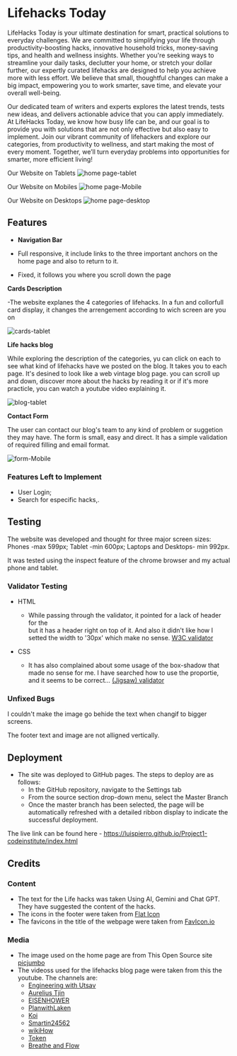 
# Lifehacks Today

LifeHacks Today is your ultimate destination for smart, practical solutions to everyday challenges. We are committed to simplifying your life through productivity-boosting hacks, innovative household tricks, money-saving tips, and health and wellness insights. Whether you're seeking ways to streamline your daily tasks, declutter your home, or stretch your dollar further, our expertly curated lifehacks are designed to help you achieve more with less effort. We believe that small, thoughtful changes can make a big impact, empowering you to work smarter, save time, and elevate your overall well-being.

Our dedicated team of writers and experts explores the latest trends, tests new ideas, and delivers actionable advice that you can apply immediately. At LifeHacks Today, we know how busy life can be, and our goal is to provide you with solutions that are not only effective but also easy to implement. Join our vibrant community of lifehackers and explore our categories, from productivity to wellness, and start making the most of every moment. Together, we’ll turn everyday problems into opportunities for smarter, more efficient living!

Our Website on Tablets
![home page-tablet](images/about-us.png)

Our Website on Mobiles
![home page-Mobile](images/about-us1.jpg)

Our Website on Desktops
![home page-desktop](images/about-us2.png)

## Features

- __Navigation Bar__

- Full responsive, it include links to the three important anchors on the home page and also to return to it.
- Fixed, it follows you where you scroll down the page

__Cards Description__

-The website explanes the 4 categories of lifehacks. In a fun and collorfull card display, it changes the arrengement according to wich screen are you on

![cards-tablet](images/lifehacks.png)

__Life hacks blog__

While exploring the description of the categories, yu can click on each to see what kind of lifehacks have we posted on the blog. It takes you to each page. It's desined to look like a web vintage blog page. you can scroll up and down, discover more about the hacks by reading it or if it's more practicle, you can watch a youtube video explaining it.

![blog-tablet](images/blog.png)


__Contact Form__

The user can contact our blog's team to any kind of problem or suggetion they may have. The form is small, easy and direct. It has a simple validation of required filling and email format.

![form-Mobile](images/contact.jpg)

### Features Left to Implement

- User Login;
- Search for especific hacks,.

## Testing

The website was developed and thought for three major screen sizes: Phones -max 599px; Tablet -min 600px; Laptops and Desktops- min 992px.

It was tested using the inspect feature of the chrome browser and my actual phone and tablet.

### Validator Testing 

- HTML
  - While passing through the validator, it pointed for a lack of header for the <section> but it has a header right on top of it. And also it didn't like how I setted the width to '30px' which make no sense. [W3C validator](https://validator.w3.org/nu/?doc=https%3A%2F%2Fluispierro.github.io%2FProject1-codeinstitute%2F)

- CSS
  - It has also complained about some usage of the box-shadow that made no sense for me. I have searched how to use the proportie, and it seems to be correct... [(Jigsaw) validator](https://jigsaw.w3.org/css-validator/validator?uri=https%3A%2F%2Fluispierro.github.io%2FProject1-codeinstitute%2Findex.html&profile=css3svg&usermedium=all&warning=1&vextwarning=&lang=pt-BR)

### Unfixed Bugs

I couldn't make the image go behide the text when changif to bigger screens. 

The footer text and image are not alligned vertically.

## Deployment 

- The site was deployed to GitHub pages. The steps to deploy are as follows: 
  - In the GitHub repository, navigate to the Settings tab 
  - From the source section drop-down menu, select the Master Branch
  - Once the master branch has been selected, the page will be automatically refreshed with a detailed ribbon display to indicate the successful deployment. 

The live link can be found here - https://luispierro.github.io/Project1-codeinstitute/index.html

## Credits 


### Content 

- The text for the Life hacks was taken Using AI, Gemini and Chat GPT. They have suggested the content of the hacks.
- The icons in the footer were taken from [Flat Icon](https://www.flaticon.com/br/icones-gratis/redes-sociais)
- The favicons in the title of the webpage were taken from [FavIcon.io](https://favicon.io/)

### Media

- The image used on the home  page are from This Open Source site [picjumbo](https://picjumbo.com/search/life+hacks)
- The videoss used for the lifehacks blog page were taken from this the youtube. The channels are:
  - [Engineering with Utsav](https://www.youtube.com/@EngineeringwithUtsav)
  - [Aurelius Tjin](https://www.youtube.com/@AureliusTjin)
  - [EISENHOWER](https://www.youtube.com/@EngineeringwithUtsav)
  - [PlanwithLaken](https://www.youtube.com/@PlanwithLaken)
  - [Koi](https://www.youtube.com/@KoiAcademy)
  - [Smartin24562](https://www.youtube.com/@Smartin24562)
  - [wikiHow](https://www.youtube.com/@wikiHow)  
  - [Token](https://www.youtube.com/@Token6789)
  - [Breathe and Flow](https://www.youtube.com/@BreatheAndFlow)




